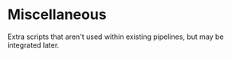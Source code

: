 # Miscellaneous
Extra scripts that aren't used within existing pipelines, but may be integrated later.
